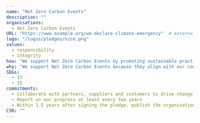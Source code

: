```yaml
---
name: "Net Zero Carbon Events"
description: ""
organisations: 
  - Net Zero Carbon Events
URL: "https://www.example.org/we-declare-climate-emergency"  # external or internal URL to pledge site or info
logo: "/logos/pledges/nzce.png"
values: 
  - responsibility
  - integrity
how: "We support Net Zero Carbon Events by promoting sustainable practices, reducing carbon footprints, and encouraging the use of renewable resources in event planning and execution. Our initiatives include offering resources for carbon offsetting, educating stakeholders on sustainability, and collaborating with partners who share a commitment to environmental responsibility."
why: "We support Net Zero Carbon Events because they align with our commitment to sustainability and environmental responsibility. By reducing carbon emissions and promoting eco-friendly practices, we contribute to the global efforts in combating climate change and ensuring a healthier planet for future generations."
SDGs: 
  - 13
  - 15
commitments:
  - Collaborate with partners, suppliers and customers to drive change across the value chain, Measure and track our Scope 1, 2 and 3 GHG emissions according to industry best practice
  - Report on our progress at least every two years
  - Within 1.5 years after signing the pledge, publish the organisation's pathway to achieve net zero by 2050 at the latest, with an interim target in line with the Paris Agreement's requirement to reduce global GHG emissions by 50% by 2030
CSR: ""
---
```

